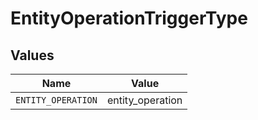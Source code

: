 # EntityOperationTriggerType


## Values

| Name               | Value              |
| ------------------ | ------------------ |
| `ENTITY_OPERATION` | entity_operation   |